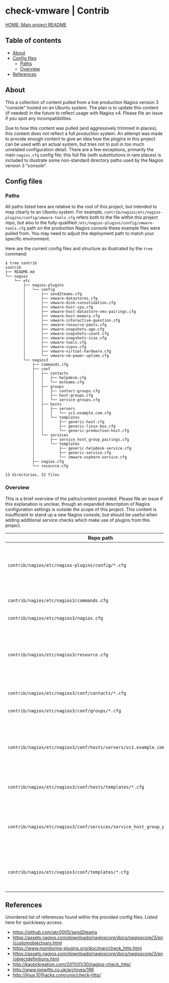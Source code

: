 <!-- omit in toc -->
# check-vmware | Contrib

[HOME: Main project README](../README.md)

<!-- omit in toc -->
## Table of contents

- [About](#about)
- [Config files](#config-files)
  - [Paths](#paths)
  - [Overview](#overview)
- [References](#references)

## About

This a collection of content pulled from a live production Nagios version 3
"console" hosted on an Ubuntu system. The plan is to update this content (if
needed) in the future to reflect usage with Nagios v4. Please file an issue if
you spot any incompatibilities.

Due to how this content was pulled (and aggressively trimmed in places), this
content does not reflect a full production system. An attempt was made to
provide enough content to give an idea how the plugins in this project can be
used with an actual system, but tries not to pull in *too* much unrelated
configuration detail. There are a few exceptions, primarily the main
`nagios.cfg` config file; this full file (with substitutions in rare places)
is included to illustrate some non-standard directory paths used by the Nagios
version 3 "console".

## Config files

### Paths

All paths listed here are relative to the root of this project, but intended
to map clearly to an Ubuntu system. For example,
`contrib/nagios/etc/nagios-plugins/config/vmware-tools.cfg` refers both to the
file within this project repo, but also to the fully-qualified
`/etc/nagios-plugins/config/vmware-tools.cfg` path on the production Nagios
console these example files were pulled from. You may need to adjust the
deployment path to match your specific environment.

Here are the current config files and structure as illustrated by the `tree`
command:

```ShellSession
$ tree contrib
contrib
├── README.md
└── nagios
    └── etc
        ├── nagios-plugins
        │   └── config
        │       ├── send2teams.cfg
        │       ├── vmware-datastores.cfg
        │       ├── vmware-disk-consolidation.cfg
        │       ├── vmware-host-cpu.cfg
        │       ├── vmware-host-datastore-vms-pairings.cfg
        │       ├── vmware-host-memory.cfg
        │       ├── vmware-interactive-question.cfg
        │       ├── vmware-resource-pools.cfg
        │       ├── vmware-snapshots-age.cfg
        │       ├── vmware-snapshots-count.cfg
        │       ├── vmware-snapshots-size.cfg
        │       ├── vmware-tools.cfg
        │       ├── vmware-vcpus.cfg
        │       ├── vmware-virtual-hardware.cfg
        │       └── vmware-vm-power-uptime.cfg
        └── nagios3
            ├── commands.cfg
            ├── conf
            │   ├── contacts
            │   │   ├── helpdesk.cfg
            │   │   └── msteams.cfg
            │   ├── groups
            │   │   ├── contact-groups.cfg
            │   │   ├── host-groups.cfg
            │   │   └── service-groups.cfg
            │   ├── hosts
            │   │   ├── servers
            │   │   │   └── vc1.example.com.cfg
            │   │   └── templates
            │   │       ├── generic-host.cfg
            │   │       ├── generic-linux-box.cfg
            │   │       └── generic-production-host.cfg
            │   └── services
            │       ├── service_host_group_pairings.cfg
            │       └── templates
            │           ├── generic-helpdesk-service.cfg
            │           ├── generic-service.cfg
            │           └── vmware-vsphere-service.cfg
            ├── nagios.cfg
            └── resource.cfg

13 directories, 32 files
```

### Overview

This is a brief overview of the paths/content provided. Please file an issue
if this explanation is unclear, though an expanded description of Nagios
configuration settings is outside the scope of this project. This content is
insufficient to stand up a new Nagios console, but should be useful when
adding additional service checks which make use of plugins from this project.

| Repo path                                                                  | Purpose                                                                                                                                      |
| -------------------------------------------------------------------------- | -------------------------------------------------------------------------------------------------------------------------------------------- |
| `contrib/nagios/etc/nagios-plugins/config/*.cfg`                           | Supplementary command definition files for Nagios plugins. Commands for plugins in this project are defined here.                            |
|                                                                            |                                                                                                                                              |
| `contrib/nagios/etc/nagios3/commands.cfg`                                  | Primary command definition file for Nagios plugins.                                                                                          |
| `contrib/nagios/etc/nagios3/nagios.cfg`                                    | Primary Nagios configuration file.                                                                                                           |
| `contrib/nagios/etc/nagios3/resource.cfg`                                  | Resource configuration file. This holds `$USERx$` macro definitions referenced in service check and command definitions (e.g., Webhook URL). |
|                                                                            |                                                                                                                                              |
| `contrib/nagios/etc/nagios3/conf/contacts/*.cfg`                           | Contact entry definition files.                                                                                                              |
| `contrib/nagios/etc/nagios3/conf/groups/*.cfg`                             | Contact, Host and Service group definition files.                                                                                            |
| `contrib/nagios/etc/nagios3/conf/hosts/servers/vc1.example.com.cfg`        | Host and Service check definitions for VMware vCenter / vSphere environment. Review alongside plugin command definitions.                    |
| `contrib/nagios/etc/nagios3/conf/hosts/templates/*.cfg`                    | Host templates. Some are used by the VMware vCenter Host definition.                                                                         |
| `contrib/nagios/etc/nagios3/conf/services/service_host_group_pairings.cfg` | Custom shared Service check definitions. This is mostly a placeholder file to satisfy references from other config files.                    |
| `contrib/nagios/etc/nagios3/conf/templates/*.cfg`                          | Service check templates used by the service checks defined in the `vc1.example.com.cfg` file.                                                |

## References

Unordered list of references found within the provided config files. Listed
here for quick/easy access.

- <https://github.com/atc0005/send2teams>
- <https://assets.nagios.com/downloads/nagioscore/docs/nagioscore/3/en/customobjectvars.html>
- <https://www.monitoring-plugins.org/doc/man/check_http.html>
- <https://assets.nagios.com/downloads/nagioscore/docs/nagioscore/3/en/objectdefinitions.html>
- <http://kaotickreation.com/2011/01/30/nagios-check_http/>
- <http://www.jonwitts.co.uk/archives/196>
- <http://linux.101hacks.com/unix/check-http/>

